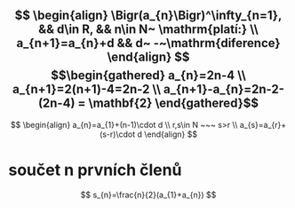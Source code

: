 $$
\begin{align}
\Bigr(a_{n}\Bigr)^\infty_{n=1}, && d\in R, && n\in N~ \mathrm{platí:} \\
a_{n+1}=a_{n}+d && d~ -~\mathrm{diference}
\end{align}
$$
$$\begin{gathered}
a_{n}=2n-4 \\
a_{n+1}=2(n+1)-4=2n-2 \\
a_{n+1}-a_{n}=2n-2-(2n-4) = \mathbf{2}
\end{gathered}$$
---
$$
\begin{align}
a_{n}=a_{1}+(n-1)\cdot d \\
r,s\in N ~~~ s>r \\
a_{s}=a_{r}+(s-r)\cdot d
\end{align}
$$
# součet n prvních členů
$$
s_{n}=\frac{n}{2}(a_{1}+a_{n})
$$
